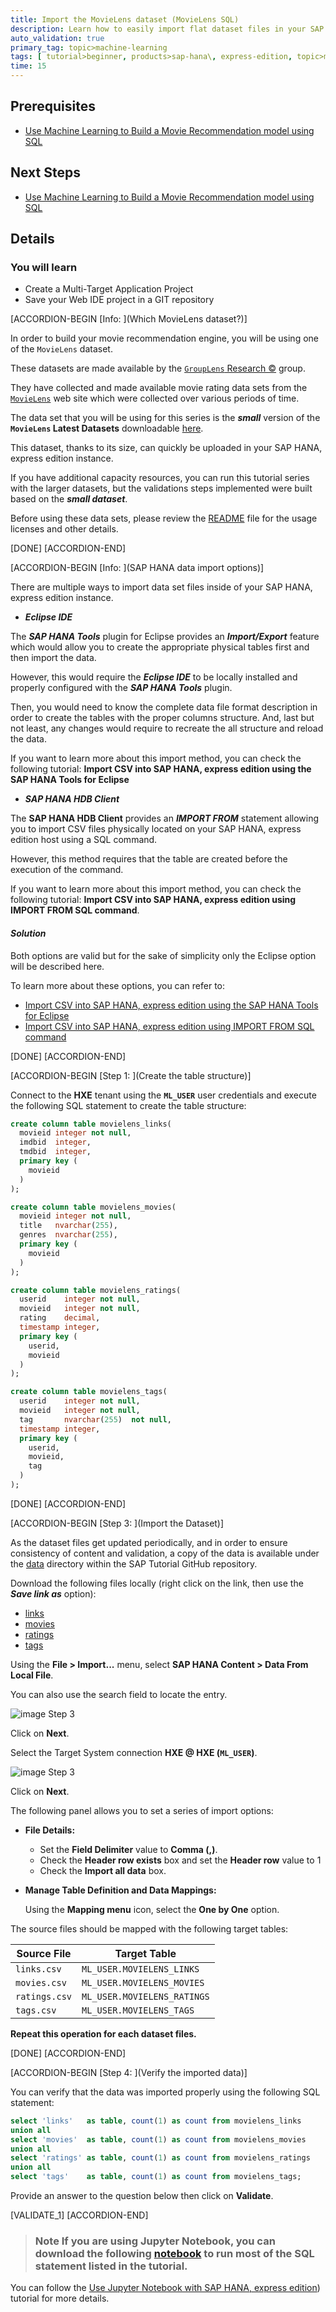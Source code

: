 ```yaml
---
title: Import the MovieLens dataset (MovieLens SQL)
description: Learn how to easily import flat dataset files in your SAP HANA, express edition instance
auto_validation: true
primary_tag: topic>machine-learning
tags: [ tutorial>beginner, products>sap-hana\, express-edition, topic>machine-learning ]
time: 15
---
```


## Prerequisites
 - [Use Machine Learning to Build a Movie Recommendation model using SQL](https://developers.sap.com/group.hxe-aa-movielens-sql.html)

## Next Steps
 - [Use Machine Learning to Build a Movie Recommendation model using SQL](https://developers.sap.com/group.hxe-aa-movielens-sql.html)

## Details
### You will learn
- Create a Multi-Target Application Project
- Save your Web IDE project in a GIT repository

[ACCORDION-BEGIN [Info: ](Which MovieLens dataset?)]

In order to build your movie recommendation engine, you will be using one of the `MovieLens` dataset.

These datasets are made available by the <a href="https://grouplens.org" target="new">```GroupLens``` Research &copy;</a> group.

They have collected and made available movie rating data sets from the <a href="http://movielens.org" target="new">```MovieLens```</a> web site which were collected over various periods of time.

The data set that you will be using for this series is the ***small*** version of the **`MovieLens` Latest Datasets** downloadable <a href="http://grouplens.org/datasets/movielens/latest/" target="new">here</a>.

This dataset, thanks to its size, can quickly be uploaded in your SAP HANA, express edition instance.

If you have additional capacity resources, you can run this tutorial series with the larger datasets, but the validations steps implemented were built based on the ***small dataset***.

Before using these data sets, please review the <a href="http://files.grouplens.org/datasets/movielens/ml-latest-small-README.html" target="new">README</a> file for the usage licenses and other details.

[DONE]
[ACCORDION-END]

[ACCORDION-BEGIN [Info: ](SAP HANA data import options)]

There are multiple ways to import data set files inside of your SAP HANA, express edition instance.

- ***Eclipse IDE***

The ***SAP HANA Tools*** plugin for Eclipse provides an ***Import/Export*** feature which would allow you to create the appropriate physical tables first and then import the data.

However, this would require the ***Eclipse IDE*** to be locally installed and properly configured with the ***SAP HANA Tools*** plugin.

Then, you would need to know the complete data file format description in order to create the tables with the proper columns structure. And, last but not least, any changes would require to recreate the all structure and reload the data.

If you want to learn more about this import method, you can check the following tutorial: **Import CSV into SAP HANA, express edition using the SAP HANA Tools for Eclipse**

- ***SAP HANA HDB Client***

The **SAP HANA HDB Client** provides an ***IMPORT FROM*** statement allowing you to import CSV files physically located on your SAP HANA, express edition host using a SQL command.

However, this method requires that the table are created before the execution of the command.

If you want to learn more about this import method, you can check the following tutorial: **Import CSV into SAP HANA, express edition using IMPORT FROM SQL command**.

#### ***Solution***

Both options are valid but for the sake of simplicity only the Eclipse option will be described here.

To learn more about these options, you can refer to:

- [Import CSV into SAP HANA, express edition using the SAP HANA Tools for Eclipse](https://developers.sap.com/tutorials/mlb-hxe-import-data-eclipse.html)
- [Import CSV into SAP HANA, express edition using IMPORT FROM SQL command](https://developers.sap.com/tutorials/mlb-hxe-import-data-sql-import.html)

[DONE]
[ACCORDION-END]

[ACCORDION-BEGIN [Step 1: ](Create the table structure)]

Connect to the **HXE** tenant using the **`ML_USER`** user credentials and execute the following SQL statement to create the table structure:

```SQL
create column table movielens_links(
  movieid integer not null,
  imdbid  integer,
  tmdbid  integer,
  primary key (
    movieid
  )
);

create column table movielens_movies(
  movieid integer not null,
  title   nvarchar(255),
  genres  nvarchar(255),
  primary key (
    movieid
  )
);

create column table movielens_ratings(
  userid    integer not null,
  movieid   integer not null,
  rating    decimal,
  timestamp integer,
  primary key (
    userid,
    movieid
  )
);

create column table movielens_tags(
  userid    integer not null,
  movieid   integer not null,
  tag       nvarchar(255)  not null,
  timestamp integer,
  primary key (
    userid,
    movieid,
    tag
  )
);
```

[DONE]
[ACCORDION-END]

[ACCORDION-BEGIN [Step 3: ](Import the Dataset)]

As the dataset files get updated periodically, and in order to ensure consistency of content and validation, a copy of the data is available under the <a href="https://github.com/SAPDocuments/Tutorials/tree/master/tutorials/hxe-aa-movielens-sql-02/data" target="new">data</a> directory within the SAP Tutorial GitHub repository.

Download the following files locally (right click on the link, then use the ***Save link as*** option):

- <a href="https://raw.githubusercontent.com/SAPDocuments/Tutorials/master/tutorials/hxe-aa-movielens-sql-02/data/links.csv" target="new">links</a>
- <a href="https://raw.githubusercontent.com/SAPDocuments/Tutorials/master/tutorials/hxe-aa-movielens-sql-02/data/movies.csv" target="new">movies</a>
- <a href="https://raw.githubusercontent.com/SAPDocuments/Tutorials/master/tutorials/hxe-aa-movielens-sql-02/data/ratings.csv" target="new">ratings</a>
- <a href="https://raw.githubusercontent.com/SAPDocuments/Tutorials/master/tutorials/hxe-aa-movielens-sql-02/data/tags.csv" target="new">tags</a>

Using the  **File > Import...** menu, select **SAP HANA Content > Data From Local File**.

You can also use the search field to locate the entry.

![image Step 3](03-0.png)

Click on **Next**.

Select the Target System connection **HXE @ HXE (`ML_USER`)**.

![image Step 3](03-1.png)

Click on **Next**.

The following panel allows you to set a series of import options:

- **File Details:**

    - Set the **Field Delimiter** value to **Comma (,)**.
    - Check the **Header row exists** box and set the **Header row** value to 1
    - Check the **Import all data** box.

- **Manage Table Definition and Data Mappings:**

    Using the **Mapping menu** icon, select the **One by One** option.

The source files should be mapped with the following target tables:

| Source File                   | Target Table      
| ----------------------------- | -----------------
| `links.csv`                   | `ML_USER.MOVIELENS_LINKS`
| `movies.csv`                  | `ML_USER.MOVIELENS_MOVIES`
| `ratings.csv`                 | `ML_USER.MOVIELENS_RATINGS`
| `tags.csv`                    | `ML_USER.MOVIELENS_TAGS`

**Repeat this operation for each dataset files.**

[DONE]
[ACCORDION-END]

[ACCORDION-BEGIN [Step 4: ](Verify the imported data)]

You can verify that the data was imported properly using the following SQL statement:

```SQL
select 'links'   as table, count(1) as count from movielens_links
union all
select 'movies'  as table, count(1) as count from movielens_movies
union all
select 'ratings' as table, count(1) as count from movielens_ratings
union all
select 'tags'    as table, count(1) as count from movielens_tags;
```

Provide an answer to the question below then click on **Validate**.

[VALIDATE_1]
[ACCORDION-END]

> ### **Note** If you are using Jupyter Notebook, you can download the following  [notebook](https://raw.githubusercontent.com/SAPDocuments/Tutorials/master/tutorials/hxe-aa-movielens-sql-02/hxe-aa-movielens-sql-02.ipynb) to run most of the SQL statement listed in the tutorial.
You can follow the [Use Jupyter Notebook with SAP HANA, express edition](https://developers.sap.com/tutorials/mlb-hxe-tools-jupyter.html)) tutorial for more details.
